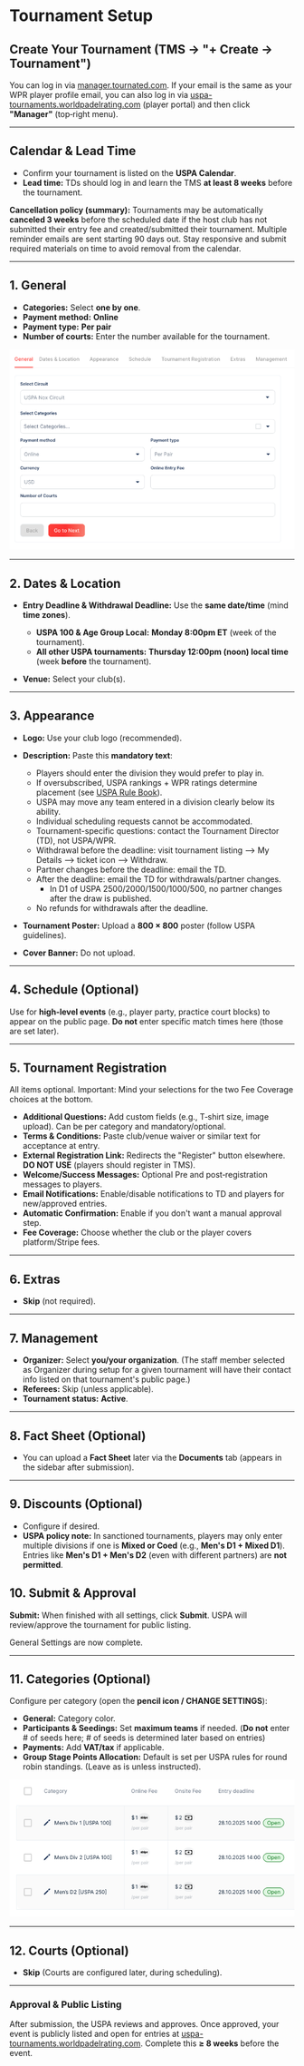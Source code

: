 # Tournament Setup

## Create Your Tournament (TMS → "+ Create → Tournament")

You can log in via [manager.tournated.com](https://manager.tournated.com). If your email is the same as your WPR player profile email, you can also log in via [uspa-tournaments.worldpadelrating.com](https://uspa-tournaments.worldpadelrating.com) (player portal) and then click **"Manager"** (top‑right menu).

---

## Calendar & Lead Time

- Confirm your tournament is listed on the **USPA Calendar**.
- **Lead time:** TDs should log in and learn the TMS **at least 8 weeks** before the tournament.

**Cancellation policy (summary):** Tournaments may be automatically **canceled 3 weeks** before the scheduled date if the host club has not submitted their entry fee and created/submitted their tournament. Multiple reminder emails are sent starting 90 days out. Stay responsive and submit required materials on time to avoid removal from the calendar.

---

## 1. General

- **Categories:** Select **one by one**.
- **Payment method:** **Online**
- **Payment type:** **Per pair**
- **Number of courts:** Enter the number available for the tournament.

![GeneralImage](../.gitbook/assets/screen_1b.png)

---

## 2. Dates & Location

- **Entry Deadline & Withdrawal Deadline:** Use the **same date/time** (mind **time zones**).

  - **USPA 100 & Age Group Local:** **Monday 8:00pm ET** (week of the tournament).
  - **All other USPA tournaments:** **Thursday 12:00pm (noon) local time** (week **before** the tournament).

- **Venue:** Select your club(s).

---

## 3. Appearance

- **Logo:** Use your club logo (recommended).

- **Description:** Paste this **mandatory text**:

  - Players should enter the division they would prefer to play in.
  - If oversubscribed, USPA rankings + WPR ratings determine placement (see [USPA Rule Book](https://padelusa.org/competition/rules-and-regulations/)).
  - USPA may move any team entered in a division clearly below its ability.
  - Individual scheduling requests cannot be accommodated.
  - Tournament-specific questions: contact the Tournament Director (TD), not USPA/WPR.
  - Withdrawal before the deadline: visit tournament listing --> My Details --> ticket icon --> Withdraw.
  - Partner changes before the deadline: email the TD.
  - After the deadline: email the TD for withdrawals/partner changes.
    - In D1 of USPA 2500/2000/1500/1000/500, no partner changes after the draw is published.
  - No refunds for withdrawals after the deadline.

- **Tournament Poster:** Upload a **800 × 800** poster (follow USPA guidelines).

- **Cover Banner:** Do not upload.

---

## 4. Schedule (Optional)

Use for **high‑level events** (e.g., player party, practice court blocks) to appear on the public page. **Do not** enter specific match times here (those are set later).

---

## 5. Tournament Registration

All items optional. Important: Mind your selections for the two Fee Coverage choices at the bottom.

- **Additional Questions:** Add custom fields (e.g., T‑shirt size, image upload). Can be per category and mandatory/optional.
- **Terms & Conditions:** Paste club/venue waiver or similar text for acceptance at entry.
- **External Registration Link:** Redirects the "Register" button elsewhere. **DO NOT USE** (players should register in TMS).
- **Welcome/Success Messages:** Optional Pre and post‑registration messages to players.
- **Email Notifications:** Enable/disable notifications to TD and players for new/approved entries.
- **Automatic Confirmation:** Enable if you don't want a manual approval step.
- **Fee Coverage:** Choose whether the club or the player covers platform/Stripe fees.

---

## 6. Extras

- **Skip** (not required).

---

## 7. Management

- **Organizer:** Select **you/your organization**. (The staff member selected as Organizer during setup for a given tournament will have their contact info listed on that tournament's public page.)
- **Referees:** Skip (unless applicable).
- **Tournament status:** **Active**.

---

## 8. Fact Sheet (Optional)

- You can upload a **Fact Sheet** later via the **Documents** tab (appears in the sidebar after submission).

---

## 9. Discounts (Optional)

- Configure if desired.
- **USPA policy note:** In sanctioned tournaments, players may only enter multiple divisions if one is **Mixed or Coed** (e.g., **Men's D1 + Mixed D1**). Entries like **Men's D1 + Men's D2** (even with different partners) are **not permitted**.

## 10. Submit & Approval

**Submit:** When finished with all settings, click **Submit**. USPA will review/approve the tournament for public listing.

General Settings are now complete.

---

## 11. Categories (Optional)

Configure per category (open the **pencil icon / CHANGE SETTINGS**):

- **General:** Category color.
- **Participants & Seedings:** Set **maximum teams** if needed. (**Do not** enter # of seeds here; # of seeds is determined later based on entries)
- **Payments:** Add **VAT/tax** if applicable.
- **Group Stage Points Allocation:** Default is set per USPA rules for round robin standings. (Leave as is unless instructed).

![CategoryImage](../.gitbook/assets/screen_2.png)

---

## 12. Courts (Optional)

- **Skip** (Courts are configured later, during scheduling).

---

### Approval & Public Listing

After submission, the USPA reviews and approves. Once approved, your event is publicly listed and open for entries at [uspa-tournaments.worldpadelrating.com](https://uspa-tournaments.worldpadelrating.com). Complete this **≥ 8 weeks** before the event.
